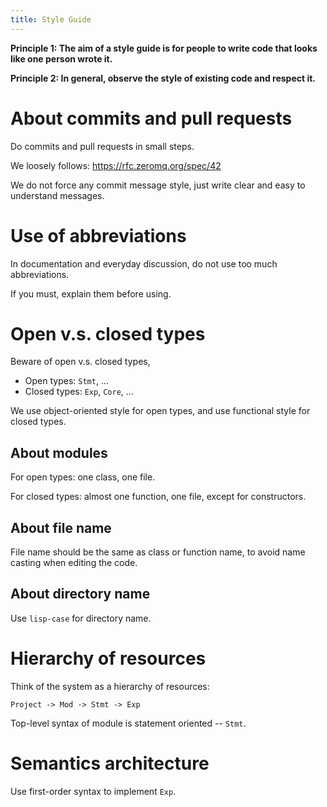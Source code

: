 ```yaml
---
title: Style Guide
---
```


**Principle 1: The aim of a style guide is for people to write code that looks like one person wrote it.**

**Principle 2: In general, observe the style of existing code and respect it.**

# About commits and pull requests

Do commits and pull requests in small steps.

We loosely follows: https://rfc.zeromq.org/spec/42

We do not force any commit message style,
just write clear and easy to understand messages.

# Use of abbreviations

In documentation and everyday discussion,
do not use too much abbreviations.

If you must, explain them before using.

# Open v.s. closed types

Beware of open v.s. closed types,

- Open types: `Stmt`, ...
- Closed types: `Exp`, `Core`, ...

We use object-oriented style for open types,
and use functional style for closed types.

## About modules

For open types: one class, one file.

For closed types: almost one function, one file, except for constructors.

## About file name

File name should be the same as class or function name,
to avoid name casting when editing the code.

## About directory name

Use `lisp-case` for directory name.

# Hierarchy of resources

Think of the system as a hierarchy of resources:

```
Project -> Mod -> Stmt -> Exp
```

Top-level syntax of module is statement oriented -- `Stmt`.

# Semantics architecture

Use first-order syntax to implement `Exp`.
